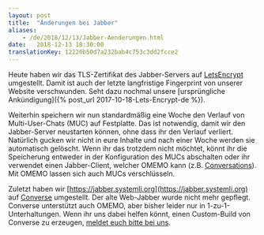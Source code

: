 ```yaml
---
layout: post
title:  "Änderungen bei Jabber"
aliases:
    - /de/2018/12/13/Jabber-Aenderungen.html
date:   2018-12-13 18:30:00
translationKey: 12220b50d7a232bab4c753c3dd2fcce2
---
```


Heute haben wir das TLS-Zertifikat des Jabber-Servers auf [LetsEncrypt](https://letsencrypt.org/) umgestellt.
Damit ist auch der letzte langfristige Fingerprint von unserer Website verschwunden. Seht dazu nochmal unsere [ursprüngliche Ankündigung]({% post_url 2017-10-18-Lets-Encrypt-de %}).

Weiterhin speichern wir nun standardmäßig eine Woche den Verlauf von Multi-User-Chats (MUC) auf Festplatte. Das ist notwendig, damit wir den Jabber-Server neustarten können, ohne dass ihr den Verlauf verliert. Natürlich gucken wir nicht in eure Inhalte und nach einer Woche werden sie automatisch gelöscht.
Wenn ihr das trotzdem nicht möchtet, könnt ihr die Speicherung entweder in der Konfiguration des MUCs abschalten oder ihr verwendet einen Jabber-Client, welcher OMEMO kann (z.B. [Conversations](https://conversations.im/)). Mit OMEMO lassen sich auch MUCs verschlüsseln.

Zuletzt haben wir [https://jabber.systemli.org](https://jabber.systemli.org) auf [Converse](https://conversejs.org/) umgestellt. Der alte Web-Jabber wurde nicht mehr gepflegt. Converse unterstützt auch OMEMO, aber bisher leider nur in 1-zu-1-Unterhaltungen. Wenn ihr uns dabei helfen könnt, einen Custom-Build von Converse zu erzeugen, [meldet euch bitte bei uns](/kontakt.html). 
